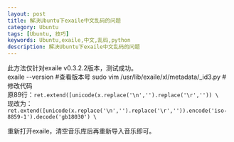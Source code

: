 ```yaml
---
layout: post
title: 解决Ubuntu下exaile中文乱码的问题
category: Ubuntu
tags: [Ubuntu, 技巧]
keywords: Ubuntu,exaile,中文,乱码,python
description: 解决Ubuntu下exaile中文乱码的问题
---
```

此方法仅针对exaile v0.3.2.2版本，测试成功。  
        exaile --version #查看版本号
        sudo vim /usr/lib/exaile/xl/metadata/_id3.py #修改代码  
原89行：`ret.extend([unicode(x.replace('\n','').replace('\r','')) \`  
现改为：`ret.extend([unicode(x.replace('\n','').replace('\r','')).encode('iso-8859-1').decode('gb18030') \`  

重新打开exaile，清空音乐库后再重新导入音乐即可。
